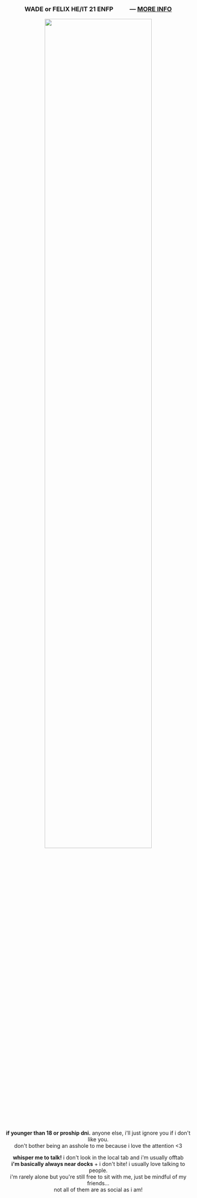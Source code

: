 <h3 p align="center">WADE or FELIX HE/IT 21 ENFP <img src="https://files.catbox.moe/kbah8x.png" height="16px"> <img src="https://files.catbox.moe/eezq86.png" height="16px"> ― <a href="https://funny.straw.page/">MORE INFO</a></h3>
<p align="center"><img src="https://files.catbox.moe/lfrwdy.png" style="width: 75%;"></p>
<p align="center"><b>if younger than 18 or proship dni.</b> anyone else, i'll just ignore you if i don't like you.
<br>don't bother being an asshole to me because i love the attention <3</p>
<p align="center">
<b>whisper me to talk!</b> i don't look in the local tab and i'm usually offtab
<br><b>i'm basically always near docks</b> + i don't bite! i usually love talking to people.
<br>i'm rarely alone but you're still free to sit with me, just be mindful of my friends...
<br>not all of them are as social as i am!</p>
